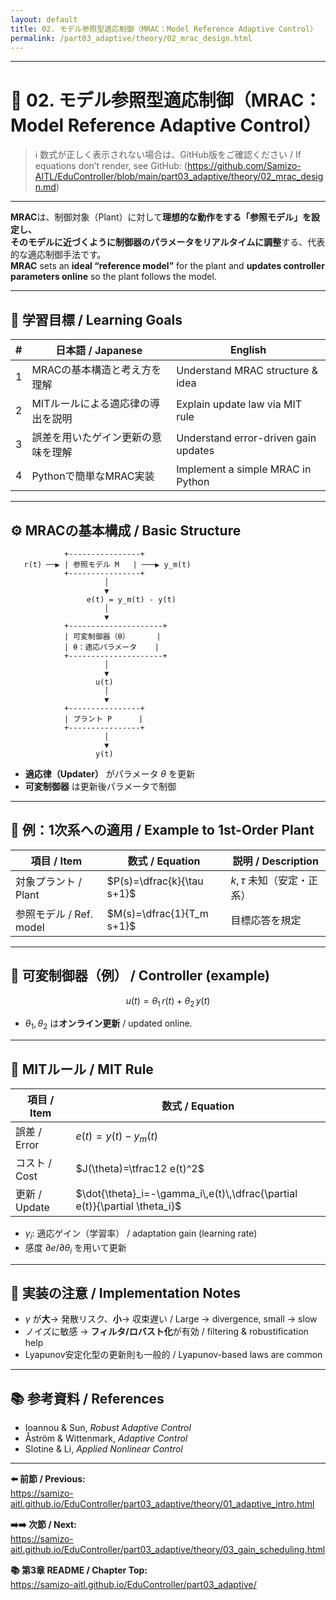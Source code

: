 ```yaml
---
layout: default
title: 02. モデル参照型適応制御（MRAC：Model Reference Adaptive Control）
permalink: /part03_adaptive/theory/02_mrac_design.html
---
```


---

# 🎯 02. モデル参照型適応制御（MRAC：Model Reference Adaptive Control）

> ℹ️ 数式が正しく表示されない場合は、GitHub版をご確認ください / If equations don’t render, see GitHub:  (https://github.com/Samizo-AITL/EduController/blob/main/part03_adaptive/theory/02_mrac_design.md)

---

**MRAC**は、制御対象（Plant）に対して**理想的な動作をする「参照モデル」**を設定し、  
そのモデルに近づくように制御器のパラメータを**リアルタイムに調整**する、代表的な適応制御手法です。  
**MRAC** sets an **ideal “reference model”** for the plant and **updates controller parameters online** so the plant follows the model.

---

## 🎯 学習目標 / Learning Goals

| # | 日本語 / Japanese | English |
|---|-------------------|---------|
| 1 | MRACの基本構造と考え方を理解 | Understand MRAC structure & idea |
| 2 | MITルールによる適応律の導出を説明 | Explain update law via MIT rule |
| 3 | 誤差を用いたゲイン更新の意味を理解 | Understand error-driven gain updates |
| 4 | Pythonで簡単なMRAC実装 | Implement a simple MRAC in Python |

---

## ⚙️ MRACの基本構成 / Basic Structure

```
            +----------------+
   r(t) ──▶ | 参照モデル M   | ───▶ y_m(t)
            +----------------+
                     │
                     ▼
                 e(t) = y_m(t) - y(t)
                     │
                     ▼
            +---------------------+
            | 可変制御器（θ）      |
            | θ：適応パラメータ    |
            +---------------------+
                     │
                     ▼
                   u(t)
                     │
                     ▼
            +----------------+
            | プラント P      |
            +----------------+
                     │
                     ▼
                   y(t)
```

- **適応律（Updater）** がパラメータ $\theta$ を更新  
- **可変制御器** は更新後パラメータで制御

---

## 📘 例：1次系への適用 / Example to 1st-Order Plant

| 項目 / Item | 数式 / Equation | 説明 / Description |
|---|---|---|
| 対象プラント / Plant | $P(s)=\dfrac{k}{\tau s+1}$ | $k,\tau$ 未知（安定・正系） |
| 参照モデル / Ref. model | $M(s)=\dfrac{1}{T_m s+1}$ | 目標応答を規定 |

---

## 🧠 可変制御器（例） / Controller (example)

$$
u(t)=\theta_1\,r(t)+\theta_2\,y(t)
$$

- $\theta_1,\theta_2$ は**オンライン更新** / updated online.

---

## 🔁 MITルール / MIT Rule

| 項目 / Item | 数式 / Equation |
|---|---|
| 誤差 / Error | $e(t)=y(t)-y_m(t)$ |
| コスト / Cost | $J(\theta)=\tfrac12 e(t)^2$ |
| 更新 / Update | $\dot{\theta}_i=-\gamma_i\,e(t)\,\dfrac{\partial e(t)}{\partial \theta_i}$ |

- $\gamma_i$: 適応ゲイン（学習率） / adaptation gain (learning rate)  
- 感度 $\partial e/\partial\theta_i$ を用いて更新

---

## 📐 実装の注意 / Implementation Notes

- $\gamma$ が**大**→ 発散リスク、**小**→ 収束遅い / Large → divergence, small → slow  
- ノイズに敏感 → **フィルタ/ロバスト化**が有効 / filtering & robustification help  
- Lyapunov安定化型の更新則も一般的 / Lyapunov-based laws are common

---

## 📚 参考資料 / References

- Ioannou & Sun, *Robust Adaptive Control*  
- Åström & Wittenmark, *Adaptive Control*  
- Slotine & Li, *Applied Nonlinear Control*

---

**⬅️ 前節 / Previous:**  
https://samizo-aitl.github.io/EduController/part03_adaptive/theory/01_adaptive_intro.html

**➡️➡️ 次節 / Next:**  
https://samizo-aitl.github.io/EduController/part03_adaptive/theory/03_gain_scheduling.html

**📚 第3章 README / Chapter Top:**  
https://samizo-aitl.github.io/EduController/part03_adaptive/
